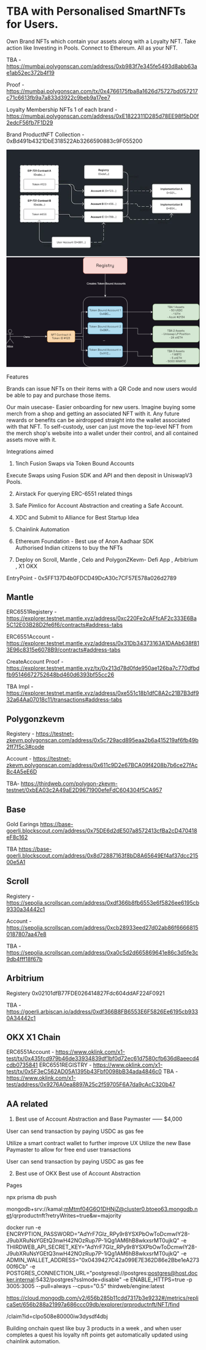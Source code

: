 # TBA with Personalised SmartNFTs for Users.

Own Brand NFTs which contain your assets along with a Loyalty NFT. 
Take action like Investing in Pools. Connect to Ethereum. All as your NFT.

TBA - https://mumbai.polygonscan.com/address/0xb983f7e345fe5493d8abb63ae1ab52ec372b4f19

Proof - https://mumbai.polygonscan.com/tx/0x4766175fba8a1626d75727bd057217c71c6613fb9a7a833d3922c9beb9a17ee7

Loyalty Membership NFTs 1 of each brand - https://mumbai.polygonscan.com/address/0xE1822311D285d78EE98f5bD0f2edcF56fb7F1D29

Brand ProductNFT Collection - 0xBd491b4321DbE318522Ab3266590883c9F055200

![ERC-6551 Structure](./public/image.png)
![Alt text](./public/registery.png)

Features

Brands can issue NFTs on their items with a QR Code and now users would be able to pay and purchase those items.

Our main usecase- Easier onboarding for new users. Imagine buying some merch from a shop and getting an associated NFT with it. Any future rewards or benefits can be airdropped straight into the wallet associated with that NFT. To self-custody, user can just move the top-level NFT from the merch shop's website into a wallet under their control, and all contained assets move with it.

Integrations aimed

1. 1inch Fusion Swaps via Token Bound Accounts

Execute Swaps using Fusion SDK and API and then deposit in UniswapV3 Pools.

2. Airstack 
For querying ERC-6551 related things

3. Safe Pimlico for Account Abstraction and creating a Safe Account.

3. XDC and Submit to Alliance for Best Startup Idea

4. Chainlink Automation

5. Ethereum Foundation - Best use of Anon Aadhaar SDK   
Authorised Indian citizens to buy the NFTs

6. Deploy on Scroll, Mantle , Celo and PolygonZKevm- Defi App , Arbitrium , X1 OKX

EntryPoint - 0x5FF137D4b0FDCD49DcA30c7CF57E578a026d2789

## Mantle
ERC6551Registery - https://explorer.testnet.mantle.xyz/address/0xc220Fe2cAFfcAF2c333E6Ba5C12E03B28D2fe6f6/contracts#address-tabs

ERC6551Account - https://explorer.testnet.mantle.xyz/address/0x31Db34373163A1DAAb638f813E96c8315e6078B9/contracts#address-tabs

CreateAccount Proof - https://explorer.testnet.mantle.xyz/tx/0x213d78d0fde950ae126ba7c770dfbdfb95146672752648bd460d6393bf55cc26

TBA Impl - https://explorer.testnet.mantle.xyz/address/0xe551c18b1dfC8A2c21B7B3df932a64Aa07018c11/transactions#address-tabs

## Polygonzkevm

Registery - https://testnet-zkevm.polygonscan.com/address/0x5c729acd895eaa2b6a415219af6fb49b2ff7f5c3#code

Account - https://testnet-zkevm.polygonscan.com/address/0x611c9D2e67BCA09f4208b7b6ce27fAcBc4A5eE6D

TBA- https://thirdweb.com/polygon-zkevm-testnet/0xbEA03c2A49aE2D9671900efeFdC604304f5CA957

## Base

Gold Earings https://base-goerli.blockscout.com/address/0x75DE6d2dE507a8572413cfBa2cD470418eF8c162

TBA https://base-goerli.blockscout.com/address/0x8d72887163f8bD8A65649Ef4af37dcc21500e5A1

## Scroll 

Registery - https://sepolia.scrollscan.com/address/0xdf366b8fb6553e6f5826ee6195cb9330a34442c1

Account - https://sepolia.scrollscan.com/address/0xcb28933eed27d02ab86f66668150187807aa47e8

TBA - https://sepolia.scrollscan.com/address/0xa0c5d2d665869641e86c3d5fe3c9db4fff18f67b

## Arbitrium 

Registery 0x02101dfB77FDE026414827Fdc604ddAF224F0921

TBA - https://goerli.arbiscan.io/address/0xdf366B8FB6553E6F5826Ee6195cb9330A34442c1


## OKX X1 Chain 

ERC6551Account - https://www.oklink.com/x1-test/tx/0x435fcd979b46de33934839df1bf0d72ec61d7580cfb636d8aeecd4cdb0735841
ERC6551REGISTRY - https://www.oklink.com/x1-test/tx/0x5F3eC562AD05A1395b43Fbf0098bB34ada4846c0
TBA - https://www.oklink.com/x1-test/address/0x9276A0ea8897A25c2f59705F6A7da9cAcC320b47


## AA related

1. Best use of Account Abstraction and Base Paymaster ⸺ $4,000

User can send transaction by paying USDC as gas fee

Utilize a smart contract wallet to further improve UX
Utilize the new Base Paymaster to allow for free end user transactions

User can send transaction by paying USDC as gas fee

2. Best use of OKX  Best use of Account Abstraction

Pages

npx prisma db push

mongodb+srv://kamal:mMtmf04G6O1DHNjZ@cluster0.btoeo63.mongodb.net/qrproductnft?retryWrites=true&w=majority
  

docker run -e ENCRYPTION_PASSWORD="AdYrF7GIz_RPy9r8YSXPbOwToDcmwIY28-J9ubXRuNsYGEtQ3nwH42NOzRup7P-1iQg1AM6hB8wkxsrMT0ujkQ" -e THIRDWEB_API_SECRET_KEY="AdYrF7GIz_RPy9r8YSXPbOwToDcmwIY28-J9ubXRuNsYGEtQ3nwH42NOzRup7P-1iQg1AM6hB8wkxsrMT0ujkQ" -e ADMIN_WALLET_ADDRESS="0x0439427C42a099E7E362D86e2Bbe1eA27300f6Cb" -e POSTGRES_CONNECTION_URL="postgresql://postgres:postgres@host.docker.internal:5432/postgres?sslmode=disable" -e ENABLE_HTTPS=true -p 3005:3005 --pull=always --cpus="0.5" thirdweb/engine:latest


https://cloud.mongodb.com/v2/656b285b11cdd7317b3e9232#/metrics/replicaSet/656b288a21997a686ccc09db/explorer/qrproductnft/NFT/find

/claim?id=clpo508e80000iw3dysdf4dbj


Building onchain quest like buy 3 products in a week , and when user completes a quest his loyalty nft points get automatically updated using chainlink automation.